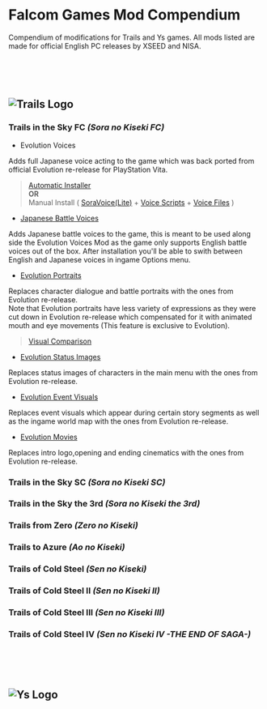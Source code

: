 # Falcom Games Mod Compendium
Compendium of modifications for Trails and Ys games. All mods listed are made for official English PC releases by XSEED and NISA.

<br>
<br>
<br>

## ![Trails Logo](https://github.com/Red-BY/FalcomModCompendium/blob/main/Trails%20Logo.png)
### Trails in the Sky FC *(Sora no Kiseki FC)*
- Evolution Voices

Adds full Japanese voice acting to the game which was back ported from official Evolution re-release for PlayStation Vita. <br>
> [Automatic Installer](https://github.com/chyyran/skyinstaller) <br>
**OR** <br>
Manual Install ( [SoraVoice(Lite)](https://github.com/ZhenjianYang/SoraVoice/releases/tag/20230823) + [Voice Scripts](https://github.com/ZhenjianYang/SoraVoiceScripts/releases/) + [Voice Files](https://mega.nz/file/z9hkVTwa#D7iz6er2jcKiQdO5P81x0_4NtoGoihjO4CR242Vc_fo) ) <br>

- [Japanese Battle Voices](https://mega.nz/file/7FI3FJ6S#7hciKJZEUreR5Gp-D_AeQAuEyCN51g7D18PE9nYDhew) <br>

Adds Japanese battle voices to the game, this is meant to be used along side the Evolution Voices Mod as the game only supports English battle voices out of the box. After installation you'll be able to swith between English and Japanese voices in ingame Options menu. <br>

- [Evolution Portraits](https://www.mediafire.com/file/tbsdtthy5yx57ik/Nya-go+Version+1.rar) <br>

Replaces character dialogue and battle portraits with the ones from Evolution re-release. <br>
Note that Evolution portraits have less variety of expressions as they were cut down in Evolution re-release which compensated for it with animated mouth and eye movements (This feature is exclusive to Evolution). <br>
> [Visual Comparison](https://www.reddit.com/r/Falcom/comments/m21k28/couldnt_find_a_proper_sky_evolution_portrait/) <br>

- [Evolution Status Images](https://www.mediafire.com/folder/9u1smlshj97bp/STATUS_IMAGE_FC) <br>

Replaces status images of characters in the main menu with the ones from Evolution re-release.

- [Evolution Event Visuals](https://www.mediafire.com/folder/n5b4cqc3655sv/Event_Visual_FC) <br>

Replaces event visuals which appear during certain story segments as well as the ingame world map with the ones from Evolution re-release. <br>

- [Evolution Movies](https://www.mediafire.com/folder/hp7tla4e9z7h4/FC_EVO_MOVIES) <br>

Replaces intro logo,opening and ending cinematics with the ones from Evolution re-release. <br>

### Trails in the Sky SC *(Sora no Kiseki SC)*
### Trails in the Sky the 3rd *(Sora no Kiseki the 3rd)*
### Trails from Zero *(Zero no Kiseki)*
### Trails to Azure *(Ao no Kiseki)*
### Trails of Cold Steel *(Sen no Kiseki)*
### Trails of Cold Steel II *(Sen no Kiseki II)*
### Trails of Cold Steel III *(Sen no Kiseki III)*
### Trails of Cold Steel IV *(Sen no Kiseki IV -THE END OF SAGA-)*

<br>
<br>
<br>

## ![Ys Logo](https://github.com/Red-BY/FalcomModCompendium/blob/main/Ys%20Logo.png)
